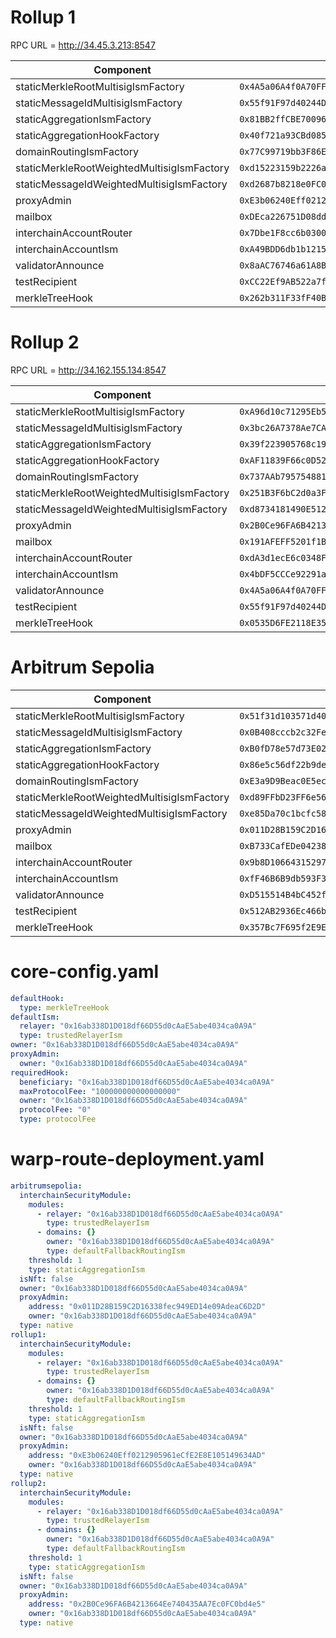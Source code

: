# Rollup 1
RPC URL = http://34.45.3.213:8547

| Component                                  | Address                                      |
| ------------------------------------------ | -------------------------------------------- |
| staticMerkleRootMultisigIsmFactory         | `0x4A5a06A4f0A70FF95F1b87e92FFe4E95878c2C04` |
| staticMessageIdMultisigIsmFactory          | `0x55f91F97d40244D2CfD649a1C887b9723B99913F` |
| staticAggregationIsmFactory                | `0x81BB2ffCBE70096D1Da8aC504eAB92DF030F4b5F` |
| staticAggregationHookFactory               | `0x40f721a93CBd085d0507bc9D737ae9F46b424199` |
| domainRoutingIsmFactory                    | `0x77C99719bb3F86E7eA7e6Eb141eaBc50933A2662` |
| staticMerkleRootWeightedMultisigIsmFactory | `0xd15223159b2226a4A0e6c358b9c89dAED0b6d63b` |
| staticMessageIdWeightedMultisigIsmFactory  | `0xd2687b8218e0FC0495922e47b7FD76e104A833Fa` |
| proxyAdmin                                 | `0xE3b06240Eff0212905961eCfE2E8E105149634AD` |
| mailbox                                    | `0xDEca226751D08dd54fBF8b483BD8274421350CfF` |
| interchainAccountRouter                    | `0x7Dbe1F8cc6b030002DfE9f408c99dcABc98188Ba` |
| interchainAccountIsm                       | `0xA49BDD6db1b1215552211f2A0bC5C62024fe7998` |
| validatorAnnounce                          | `0x8aAC76746a61A8B3744f69970797395e997ae83c` |
| testRecipient                              | `0xCC22Ef9AB522a7f5f597e0407dD8834599B1a8E7` |
| merkleTreeHook                             | `0x262b311F33fF40B2c73C742c41F891f12ddA8958` |

# Rollup 2
RPC URL = http://34.162.155.134:8547

| Component                                  | Address                                      |
| ------------------------------------------ | -------------------------------------------- |
| staticMerkleRootMultisigIsmFactory         | `0xA96d10c71295Eb5f2BA918539b4ee22ACb9D894c` |
| staticMessageIdMultisigIsmFactory          | `0x3bc26A7378Ae7CAa2e21f7D556368c871Af970F6` |
| staticAggregationIsmFactory                | `0x39f223905768c19742036b3C6a6Dbf779953927E` |
| staticAggregationHookFactory               | `0xAF11839F66c0D522Faf39d6F3eE7A044c7BEDDe7` |
| domainRoutingIsmFactory                    | `0x737AAb795754881D0f5AB298cC68DA2daAA55aC7` |
| staticMerkleRootWeightedMultisigIsmFactory | `0x251B3F6bC2d0a3F4CC1853Df3e4A0f030E392698` |
| staticMessageIdWeightedMultisigIsmFactory  | `0xd8734181490E512717406b4842Fb7AdD701d5713` |
| proxyAdmin                                 | `0x2B0Ce96FA6B4213664Ee740435AA7Ec0FC0bd4e5` |
| mailbox                                    | `0x191AFEFF5201f1Bc7d982CA7477Be5d14F055544` |
| interchainAccountRouter                    | `0xdA3d1ecE6c0348FC4a5Ee15881E2F95Ee8a5DA55` |
| interchainAccountIsm                       | `0x4bDF5CCCe92291a2c2CEe8c506874759221f5fCA` |
| validatorAnnounce                          | `0x4A5a06A4f0A70FF95F1b87e92FFe4E95878c2C04` |
| testRecipient                              | `0x55f91F97d40244D2CfD649a1C887b9723B99913F` |
| merkleTreeHook                             | `0x0535D6FE2118E358B527211B26E78374DcFF50f0` |

# Arbitrum Sepolia

| Component                                  | Address                                      |
| ------------------------------------------ | -------------------------------------------- |
| staticMerkleRootMultisigIsmFactory         | `0x51f31d103571d40807110aD1B21fd76CEdB7A073` |
| staticMessageIdMultisigIsmFactory          | `0x0B408cccb2c32FeAE1ba669803BeB1E07AA19CA1` |
| staticAggregationIsmFactory                | `0xB0fD78e57d73E02ad456002A5990A62a41040eb7` |
| staticAggregationHookFactory               | `0x86e5c56df22b9de05200b3D30918771CB492B179` |
| domainRoutingIsmFactory                    | `0xE3a9D9Beac0E5ecfb8f99c6be60632d9Fb8846Eb` |
| staticMerkleRootWeightedMultisigIsmFactory | `0xd89FFbD23FF6e56DA88b57ca9a9ceC36B343B4dc` |
| staticMessageIdWeightedMultisigIsmFactory  | `0xe85Da70c1bcfc5866DEb1b169FCC7319Bc0c1065` |
| proxyAdmin                                 | `0x011D28B159C2D16338fec949ED14e09AdeaC6D2D` |
| mailbox                                    | `0xB733CafEDe04238AA10773Fd701cE021170dDa7E` |
| interchainAccountRouter                    | `0x9b8D106643152978e8cE387f206FA2b29987C771` |
| interchainAccountIsm                       | `0xfF46B6B9db593F3F8DfEaa78580B0CA452aaC533` |
| validatorAnnounce                          | `0xD515514B4bC452f32720D678A71706147D5f383B` |
| testRecipient                              | `0x512AB2936Ec466b67C120c1e5f2B937b2c1Db16d` |
| merkleTreeHook                             | `0x357Bc7F695f2E9E7681c49855884c5E28B5e7059` |

# core-config.yaml

```yaml
defaultHook:
  type: merkleTreeHook
defaultIsm:
  relayer: "0x16ab338D1D018df66D55d0cAaE5abe4034ca0A9A"
  type: trustedRelayerIsm
owner: "0x16ab338D1D018df66D55d0cAaE5abe4034ca0A9A"
proxyAdmin:
  owner: "0x16ab338D1D018df66D55d0cAaE5abe4034ca0A9A"
requiredHook:
  beneficiary: "0x16ab338D1D018df66D55d0cAaE5abe4034ca0A9A"
  maxProtocolFee: "100000000000000000"
  owner: "0x16ab338D1D018df66D55d0cAaE5abe4034ca0A9A"
  protocolFee: "0"
  type: protocolFee
```

# warp-route-deployment.yaml

```yaml
arbitrumsepolia:
  interchainSecurityModule:
    modules:
      - relayer: "0x16ab338D1D018df66D55d0cAaE5abe4034ca0A9A"
        type: trustedRelayerIsm
      - domains: {}
        owner: "0x16ab338D1D018df66D55d0cAaE5abe4034ca0A9A"
        type: defaultFallbackRoutingIsm
    threshold: 1
    type: staticAggregationIsm
  isNft: false
  owner: "0x16ab338D1D018df66D55d0cAaE5abe4034ca0A9A"
  proxyAdmin:
    address: "0x011D28B159C2D16338fec949ED14e09AdeaC6D2D"
    owner: "0x16ab338D1D018df66D55d0cAaE5abe4034ca0A9A"
  type: native
rollup1:
  interchainSecurityModule:
    modules:
      - relayer: "0x16ab338D1D018df66D55d0cAaE5abe4034ca0A9A"
        type: trustedRelayerIsm
      - domains: {}
        owner: "0x16ab338D1D018df66D55d0cAaE5abe4034ca0A9A"
        type: defaultFallbackRoutingIsm
    threshold: 1
    type: staticAggregationIsm
  isNft: false
  owner: "0x16ab338D1D018df66D55d0cAaE5abe4034ca0A9A"
  proxyAdmin:
    address: "0xE3b06240Eff0212905961eCfE2E8E105149634AD"
    owner: "0x16ab338D1D018df66D55d0cAaE5abe4034ca0A9A"
  type: native
rollup2:
  interchainSecurityModule:
    modules:
      - relayer: "0x16ab338D1D018df66D55d0cAaE5abe4034ca0A9A"
        type: trustedRelayerIsm
      - domains: {}
        owner: "0x16ab338D1D018df66D55d0cAaE5abe4034ca0A9A"
        type: defaultFallbackRoutingIsm
    threshold: 1
    type: staticAggregationIsm
  isNft: false
  owner: "0x16ab338D1D018df66D55d0cAaE5abe4034ca0A9A"
  proxyAdmin:
    address: "0x2B0Ce96FA6B4213664Ee740435AA7Ec0FC0bd4e5"
    owner: "0x16ab338D1D018df66D55d0cAaE5abe4034ca0A9A"
  type: native
```
